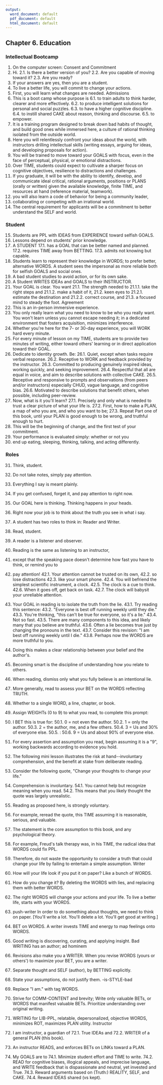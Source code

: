 ```yaml
---
output:
  word_document: default
  pdf_document: default
  html_document: default
---
```



## Chapter 6.	Education

### Intellectual Bootcamp 

1.	On the computer screen:
Consent and Commitment
2.	Hi.
2.1.	 Is there a better version of you?
2.2.	 Are you capable of moving toward it?
2.3.	 Are you ready?
3.	If your answers are yes, then you are a student. 
4.	To live a better life, you will commit to change your actions. 
5.	First, you will learn what changes are needed.
Admissions
6.	This is a boot camp whose purpose is 
6.1.	to train adults to think harder, clearer and more effectively. 
6.2.	to produce intelligent solutions for personal and social puzzles.
6.3.	to have a higher cognitive discipline.
6.4.	to instill shared CAKE about reason, thinking and discourse. 
6.5.	to empower.
7.	It is a training program designed to break down bad habits of thought, and build 
good ones while immersed here, a culture of rational thinking isolated from the 
outside world.
8.	Here you will relentlessly confront your ideas about the world, with instructors 
drilling intellectual skills (writing essays, arguing for ideas, and developing 
proposals for action).
9.	You will be trained to move toward your GOALS with focus, even in the face of 
perceptual, physical, or emotional distractions. 
10.	Over TIME, students could expect to cultivate a sharper focus on cognitive 
objectives, resilience to distractions and challenges. 
11.	If you graduate, it will be with the ability to identify, develop, and communicate 
ideal critical, rational arguments, positions or PLANS (orally or written) given the 
available knowledge, finite TIME, and resources at hand (reference material, 
teamwork).
12.	you will also learn a code of behavior for being a community leader,
13.	collaborating or competing with an irrational world.
14.	The central requirement for applicants will be a commitment to better 
understand the SELF and world.

### Student

15.	Students are PPL with IDEAS from EXPERIENCE toward selfish GOALS.
16.	Lessons depend on students' prior knowledge.
17.	A STUDENT
17.1.	has a GOAL that can be better named and planned.
17.2.	requires TIME away from BETTING.
17.3.	admits not knowing but capable.
18.	Students learn to represent their knowledge in WORDS; to prefer better, 
alternative WORDS. A student sees the impersonal as more reliable both for 
selfish GOALS and social ones.
19.	A bad student studies to avoid action, or for its own sake.
20.	A Student WRITES IDEAs and GOALS to their INSTRUCTOR.
21.	Your GOAL is clear. You want 
21.1.	The strength needed to 
21.1.1.	take the right steps and
21.1.2.	make a habit of it, 
21.2.	 keen eyes to 
21.2.1.	estimate the destination and 
21.2.2.	correct course, and 
21.3.	 a focused mind to steady the foot.
Agreement
22.	This is an in-person immersive experience.
23.	You only really learn what you need to know to be who you really want. You 
won't learn unless you cannot escape needing it; in a dedicated environment 
that fosters acquisition, minimizes interference.
24.	Whether you're here for the 7- or 30-day experience, you will WORK hard every 
minute.
25.	For every minute of lesson on my TIME, students are to provide two minutes of 
writing, either toward others' learning or in direct application toward their 
GOAL.
26.	Dedicate to identity growth. Be:
26.1.	Quiet, except when tasks require verbal response.
26.2.	Receptive to WORK and feedback provided by the instructor.
26.3.	Committed to producing genuinely inspired ideas, working quickly, and 
seeking improvement.
26.4.	Respectful that all are equal in voice, and aim to describe solutions with 
collective CAKE.
26.5.	Receptive and responsive to prompts and observations (from peers and/or 
instructors) especially CHUD, vague language, and cognitive bias.
26.6.	Motivated to describe solutions that benefit others, when possible, 
including peer-review.
27.	Now, what is it you'll learn? 
27.1.	Precisely and only what is needed to trust a clear picture of what your life 
is. 
27.2.	First, how to make a PLAN, a map of who you are, and who you want to be; 
27.3.	Repeat Part one of this book, until your PLAN is good enough to be wrong, 
and truthful enough to hurt.
28.	This will be the beginning of change, and the first test of your commitment. 
29.	Your performance is evaluated simply: whether or not you 
30.	end up eating, sleeping, thinking, talking, and acting differently.

### Roles

31.	Think, student. 
32.	Do not take notes, simply pay attention. 
33.	Everything I say is meant plainly. 
34.	If you get confused, forget it, and pay attention to right now.
35.	Our GOAL here is thinking. Thinking happens in your heads.
36.	Right now your job is to think about the truth you see in what i say.
37.	A student has two roles to think in: Reader and Writer.

38.	Read, student.
39.	A reader is a listener and observer.
40.	Reading is the same as listening to an instructor, 
41.	except that the speaking pace doesn't determine how fast you have to think, or 
remind you to 
42.	pay attention!
42.1.	Your attention cannot be trusted on its own, 
42.2.	so lose distractions 
42.3.	like your smart phone.
42.4.	You will befriend the simplest scientific instrument, a clock. 
42.5.	The clock is a cue to think. 
42.6.	When it goes off, get back on task.
42.7.	The clock will babysit your unreliable attention.
43.	Your GOAL in reading is to isolate the truth from the lie. 
43.1.	Try reading this sentence: 
43.2.	"Everyone is best off running weekly until they die." 
43.3.	You're thinking, "this can't be true for everyone, so it's a lie." 
43.4.	Not so fast.
43.5.	There are many components to this idea, and likely many that you believe 
are truthful. 
43.6.	Often a lie becomes true just by changing the pronouns in the text.
43.7.	Consider this revision: "I am best off running weekly until I die." 
43.8.	Perhaps now the WORDS are more truthful to you. 
44.	Doing this makes a clear relationship between your belief and the author's. 
45.	Becoming smart is the discipline of understanding how you relate to others.
46.	When reading, dismiss only what you fully believe is an intentional lie.
47.	More generally, read to assess your BET on the WORDS reflecting TRUTH.
48.	Whether to a single WORD, a line, chapter, or  book.
49.	Assign WEIGHTs (0 to 9) to what you read, to complete this prompt:
50.	I BET this is true for:
50.1.	0 = not even the author. 
50.2.	1 = only the author. 
50.3.	2 = the author, me, and a few others.
50.4.	3 = Us and 30% of everyone else. 
50.5.	:
50.6.	9 = Us and about 90% of everyone else.

51.	For every assertion and assumption you read, begin assuming it is a "9", working 
backwards according to evidence you hold. 
52.	The following mini lesson illustrates the risk at hand--involuntary 
comprehension, and the benefit at stake from deliberate reading. 
53.	Consider the following quote, "Change your thoughts to change your life." 
54.	Comprehension is involuntary. 
54.1.	You cannot help but recognize meaning when you read.
54.2.	This means that you likely thought the quote was largely unrealistic.
55.	Reading as proposed here, is strongly voluntary.
56.	For example, reread the quote, this TIME assuming it is reasonable, serious, and 
valuable. 
57.	The statement is the core assumption to this book, and any psychological 
theory.
58.	For example, Freud's talk therapy was, in his TIME, the radical idea that WORDS 
could fix PPL.
59.	Therefore, do not waste the opportunity to consider a truth that could change 
your life by failing to entertain a simple assumption.
Writer
60.	How will your life look if you put it on paper? Like a bunch of WORDS.
61.	How do you change it? By deleting the WORDS with lies, and replacing them 
with better WORDS.
62.	The right WORDS will change your actions and your life. To live a better life, 
starts with your WORDS.
63.	push-writer In order to do something about thoughts, we need to think on 
paper. [You'll write a lot. You'll delete a lot. You'll get good at writing.]
64.	BET on WORDS. A writer invests TIME and energy to map feelings onto WORDS.
65.	Good writing is discovering, curating, and applying insight. Bad WRITING has an 
author; ad hominem
66.	Revisions also make you a WRITER. When you revise WORDS (yours or others') 
to maximize your BET, you are a writer.
67.	Separate thought and SELF (author), by BETTING explicitly.
68.	State your assumptions, do not justify them. -is-STYLE-bad
69.	Replace "I am." with tag WORDS.
70.	Strive for COMM-CONTENT and brevity; Write only valuable BETs, or WORDS 
that manifest valuable BETs. Prioritize understanding over original writing.
71.	WRITING for LIB-PPL, relatable, depersonalized, objective WORDS, minimizes 
ROT, maximizes PLAN utility.
Instructor
72.	I am instructor, a guardian of
72.1.	True IDEAs and 
72.2.	WRITER of a general PLAN (this book).
73.	An instructor READS, and enforces BETs on LINKs toward a PLAN.
74.	My GOALS are to
74.1.	Minimize student effort and TIME to write.
74.2.	READ for cognitive biases, illogical appeals, and imprecise language, and 
WRITE feedback that is dispassionate and neutral, yet invested and True. 
74.3.	Reward arguments based on (Truth:) REALITY, SELF, and CAKE. 
74.4.	Reward IDEAS shared (vs kept).

